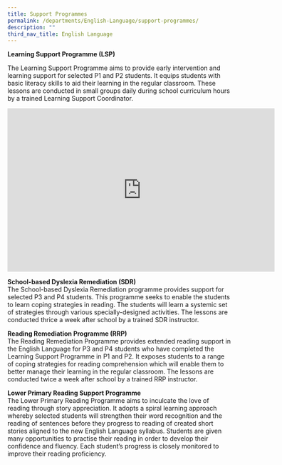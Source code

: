 ```yaml
---
title: Support Programmes
permalink: /departments/English-Language/support-programmes/
description: ""
third_nav_title: English Language
---
```

**Learning Support Programme (LSP)**

The Learning Support Programme aims to provide early intervention and learning support for selected P1 and P2 students. It equips students with basic literacy skills to aid their learning in the regular classroom. These lessons are conducted in small groups daily during school curriculum hours by a trained Learning Support Coordinator.

<center><iframe allowfullscreen="true" height="366" width="600" frameborder="0" src="https://docs.google.com/presentation/d/e/2PACX-1vTzL8V3-9kZnrz2u9OJx6_sj9BdMV3SurAyb0nfcf05-UB_Up5dq_MJ78CZxnHLnhCo5Sops0gLfDBM/embed?start=false&amp;loop=false&amp;delayms=3000"></iframe></center>

**School-based Dyslexia Remediation (SDR)**    
The School-based Dyslexia Remediation programme provides support for selected P3 and P4 students. This programme seeks to enable the students to learn coping strategies in reading. The students will learn a systemic set of strategies through various specially-designed activities. The lessons are conducted thrice a week after school by a trained SDR instructor.

  

**Reading Remediation Programme (RRP)**    
The Reading Remediation Programme provides extended reading support in the English Language for P3 and P4 students who have completed the Learning Support Programme in P1 and P2. It exposes students to a range of coping strategies for reading comprehension which will enable them to better manage their learning in the regular classroom. The lessons are conducted twice a week after school by a trained RRP instructor.

  

**Lower Primary Reading Support Programme**    
The Lower Primary Reading Programme aims to inculcate the love of reading through story appreciation. It adopts a spiral learning approach whereby selected students will strengthen their word recognition and the reading of sentences before they progress to reading of created short stories aligned to the new English Language syllabus. Students are given many opportunities to practise their reading in order to develop their confidence and fluency. Each student’s progress is closely monitored to improve their reading proficiency.